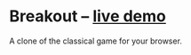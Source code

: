# Breakout – [live demo](http://daiw.de/games/breakout)

A clone of the classical game for your browser.